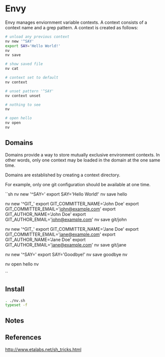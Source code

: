 # Envy

Envy manages enviornment variable contexts.  A context consists of a context name and a grep pattern.  A context is created as follows:

```sh
# unload any previous context
nv new '^SAY'
export SAY='Hello World!'
nv
nv save

# show saved file
nv cat

# context set to default
nv context

# unset pattern '^SAY'
nv context unset

# nothing to see
nv

# open hello
nv open
nv
```

## Domains

Domains provide a way to store mutually exclusive environment contexts.  In other words, only one context may be loaded in the domain at the one same time.

Domains are established by creating a context directory.

For example, only one git configuration should be available at one time.

``sh
nv new '^SAY='
export SAY='Hello World!'
nv save hello

nv new '^GIT_'
export GIT_COMMITTER_NAME='John Doe'
export GIT_COMMITTER_EMAIL='john@example.com'
export GIT_AUTHOR_NAME='John Doe'
export GIT_AUTHOR_EMAIL='john@example.com'
nv save git/john

nv new '^GIT_'
export GIT_COMMITTER_NAME='Jane Doe'
export GIT_COMMITTER_EMAIL='jane@example.com'
export GIT_AUTHOR_NAME='Jane Doe'
export GIT_AUTHOR_EMAIL='jane@example.com'
nv save git/jane

nv new '^SAY='
export SAY='Goodbye!'
nv save goodbye
nv

nv open hello
nv

``



## Install

```sh
. ./nv.sh
typeset -f
```





## Notes


## References
http://www.etalabs.net/sh_tricks.html